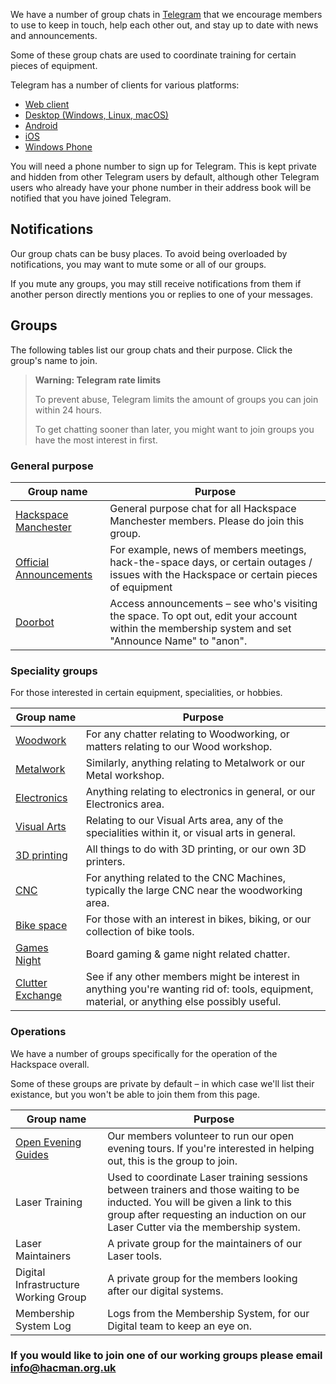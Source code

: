 We have a number of group chats in [Telegram](https://telegram.org) that we encourage members to use to keep in touch, help each other out, and stay up to date with news and announcements.

Some of these group chats are used to coordinate training for certain pieces of equipment.

Telegram has a number of clients for various platforms:

- [Web client](https://telegram.org/dl/webogram) 
- [Desktop (Windows, Linux, macOS)](https://desktop.telegram.org/)
- [Android](https://telegram.org/dl/android)
- [iOS](https://telegram.org/dl/ios)
- [Windows Phone](https://telegram.org/dl/wp)


You will need a phone number to sign up for Telegram. This is kept private and hidden from other Telegram users by default, although other Telegram users who already have your phone number in their address book will be notified that you have joined Telegram.

## Notifications

Our group chats can be busy places. To avoid being overloaded by notifications, you may want to mute some or all of our groups.

If you mute any groups, you may still receive notifications from them if another person directly mentions you or replies to one of your messages.

## Groups

The following tables list our group chats and their purpose. Click the group's name to join.

> **Warning: Telegram rate limits**
> 
> To prevent abuse, Telegram limits the amount of groups you can join within 24 hours.
>
> To get chatting sooner than later, you might want to join groups you have the most interest in first.

### General purpose

| Group name                                               | Purpose                                                                                                                                            |
| -------------------------------------------------------- | -------------------------------------------------------------------------------------------------------------------------------------------------- |
| [Hackspace Manchester](https://t.me/HACManchester)       | General purpose chat for all Hackspace Manchester members. Please do join this group.                                                              |
| [Official Announcements](https://t.me/HACManchester/200496) | For example, news of members meetings, hack-the-space days, or certain outages / issues with the Hackspace or certain pieces of equipment          |
| [Doorbot](https://t.me/+TVKs_4B85ksjAAVl)                | Access announcements – see who's visiting the space. To opt out, edit your account within the membership system and set "Announce Name" to "anon". |

### Speciality groups

For those interested in certain equipment, specialities, or hobbies.

| Group name                                                  | Purpose                                                                                                                                     |
| ----------------------------------------------------------- | ------------------------------------------------------------------------------------------------------------------------------------------- |
| [Woodwork](https://t.me/HACManchester/200505)    | For any chatter relating to Woodworking, or matters relating to our Wood workshop.                                                          |
| [Metalwork](https://t.me/HACManchester/200510)   | Similarly, anything relating to Metalwork or our Metal workshop.                                                                            |
| [Electronics](https://t.me/HACManchester/200517) | Anything relating to electronics in general, or our Electronics area.                                                                       |
| [Visual Arts](https://t.me/HACManchester/200514) | Relating to our Visual Arts area,  any of the specialities within it, or visual arts in general.                                            |
| [3D printing](https://t.me/HACManchester/200524) | All things to do with 3D printing, or our own 3D printers.                                                                                  |
| [CNC](https://t.me/HACManchester/200527)         | For anything related to the CNC Machines, typically the large CNC near the woodworking area. |
| [Bike space](https://t.me/HACManchester/200520)  | For those with an interest in bikes, biking, or our collection of bike tools.                                                               |
| [Games Night](https://t.me/HACManchester/200539) | Board gaming & game night related chatter.                                                                                                  |
| [Clutter Exchange](https://t.me/HACManchester/200692)          | See if any other members might be interest in anything you're wanting rid of: tools, equipment, material, or anything else possibly useful. |

### Operations

We have a number of groups specifically for the operation of the Hackspace overall.

Some of these groups are private by default – in which case we'll list their existance, but you won't be able to join them from this page.

| Group name                                            | Purpose                                                                                                                                                                                                           |
| ----------------------------------------------------- | ----------------------------------------------------------------------------------------------------------------------------------------------------------------------------------------------------------------- |
| [Open Evening Guides](https://t.me/HACManchester/200530)  | Our members volunteer to run our open evening tours. If you're interested in helping out, this is the group to join.                                                                                        |
| Laser Training                                            | Used to coordinate Laser training sessions between trainers and those waiting to be inducted. You will be given a link to this group after requesting an induction on our Laser Cutter via the membership system. |
| Laser Maintainers                                         | A private group for the maintainers of our Laser tools.                                                                                                                                |                           
| Digital Infrastructure Working Group                      | A private group for the members looking after our digital systems.                                                                                
| Membership System Log                                     | Logs from the Membership System, for our Digital team to keep an eye on.
                                                                                                    
### If you would like to join one of our working groups please email info@hacman.org.uk


